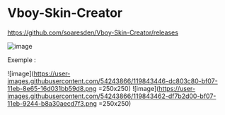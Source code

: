 # Vboy-Skin-Creator

https://github.com/soaresden/Vboy-Skin-Creator/releases

![image](https://user-images.githubusercontent.com/54243866/119842629-2157a380-bf07-11eb-9813-970ef1d2dc94.png)

Exemple :

![image](https://user-images.githubusercontent.com/54243866/119843446-dc803c80-bf07-11eb-8e65-16d031bb59d8.png =250x250)
![image](https://user-images.githubusercontent.com/54243866/119843462-df7b2d00-bf07-11eb-9244-b8a30aecd7f3.png =250x250)


